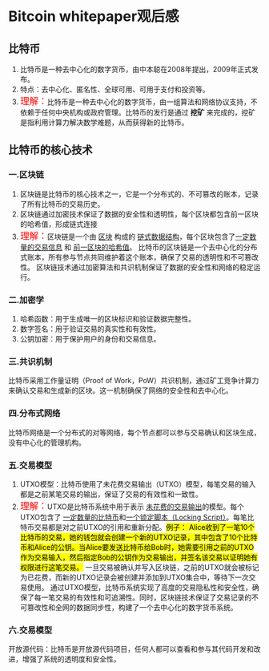 
# Bitcoin whitepaper观后感

## 比特币
1. 比特币是一种去中心化的数字货币，由中本聪在2008年提出，2009年正式发布。
2. 特点：去中心化、匿名性、全球可用、可用于支付和投资等。
3. <font color=red size=4 face="微软雅黑" >理解：</font>比特币是一种去中心化的数字货币，由一组算法和网络协议支持，不依赖于任何中央机构或政府管理。比特币的发行是通过 **挖矿** 来完成的，挖矿是指利用计算力解决数学难题，从而获得新的比特币。

## 比特币的核心技术

### 一.区块链
1. 区块链是比特币的核心技术之一，它是一个分布式的、不可篡改的账本，记录了所有比特币的交易历史。
2. 区块链通过加密技术保证了数据的安全性和透明性，每个区块都包含前一区块的哈希值，形成链式连接
3. <font color=red size=4 face="微软雅黑" >理解：</font>区块链是一个由 <u>区块</u> 构成的 <u>链式数据结构</u>，每个区块包含了<u>一定数量的交易信息</u> 和 <u>前一区块的哈希值</u>。
比特币的区块链是一个去中心化的分布式账本，所有参与节点共同维护着这个账本，确保了交易的透明性和不可篡改性。
区块链技术通过加密算法和共识机制保证了数据的安全性和网络的稳定运行。

### 二.加密学
1. 哈希函数：用于生成唯一的区块标识和验证数据完整性。
2. 数字签名：用于验证交易的真实性和有效性。
3. 公钥加密：用于保护用户的身份和交易信息。

### 三.共识机制

比特币采用工作量证明（Proof of Work，PoW）共识机制，通过矿工竞争计算力来确认交易和生成新的区块。这一机制确保了网络的安全性和去中心化。

### 四.分布式网络

比特币网络是一个分布式的对等网络，每个节点都可以参与交易确认和区块生成，没有中心化的管理机构。

### 五.交易模型
1. UTXO模型：比特币使用了未花费交易输出（UTXO）模型，每笔交易的输入都是之前某笔交易的输出，保证了交易的有效性和一致性。
2. <font color=red size=4 face="微软雅黑" >理解：</font>UTXO是比特币系统中用于表示 <u>未花费的交易输出</u>的模型。每个UTXO包含了 <u>一定数量的比特币</u>和<u>一个锁定脚本（Locking Script）</u>。每笔比特币交易都是对之前UTXO的引用和重新分配。<mark>例子： Alice收到了一笔10个比特币的交易，她的钱包就会创建一个新的UTXO记录，其中包含了10个比特币和Alice的公钥。当Alice要发送比特币给Bob时，她需要引用之前的UTXO作为交易输入，然后指定Bob的公钥作为交易输出，并签名该交易以证明她有权限进行这笔交易。</mark> 一旦交易被确认并写入区块链，之前的UTXO就会被标记为已花费，而新的UTXO记录会被创建并添加到UTXO集合中，等待下一次交易使用。  通过UTXO模型，比特币系统实现了高度的交易隐私性和安全性，确保了每一笔交易的有效性和可追溯性。同时，区块链技术保证了交易记录的不可篡改性和全网的数据同步性，构建了一个去中心化的数字货币系统。

### 六.交易模型
开放源代码：比特币是开放源代码项目，任何人都可以查看和参与其代码开发和改进，增强了系统的透明度和安全性。

